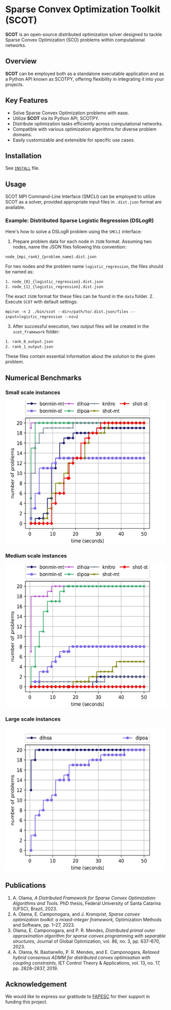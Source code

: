 # Sparse Convex Optimization Toolkit (SCOT)

**SCOT** is an open-source distributed optimization solver designed to tackle Sparse Convex Optimization (SCO) problems 
within computational networks.

## Overview

**SCOT** can be employed both as a standalone executable application and as a  Python API known as SCOTPY, offering flexibility in integrating it into your projects.

## Key Features

- Solve Sparse Convex Optimization problems with ease.
- Utilize **SCOT** via its Python API, SCOTPY.
- Distribute optimization tasks efficiently across computational networks.
- Compatible with various optimization algorithms for diverse problem domains.
- Easily customizable and extensible for specific use cases.



## Installation

See [```INSTALL```](./INSTALL.md) file.

## Usage
SCOT MPI Command-Line Interface (SMCLI) can be employed to utilize SCOT as a solver, provided appropriate input files 
in ```.dist.json``` format are available.

### Example: Distributed Sparse Logistic Regression (DSLogR)
Here's how to solve a DSLogR problem using the ```SMCLI``` interface:

1. Prepare problem data for each node in ```JSON``` format. Assuming two nodes, name the JSON files following this
convention:
```commandline
node_{mpi_rank}_{problem_name}.dist.json
```
For two nodes and the problem name ```logistic_regression```, the files should be named as:
```commandline
1. node_{0}_{logistic_regression}.dist.json
2. node_{1}_{logistic_regression}.dist.json
```
The exact ```JSON``` format for these files can be found in the ``data`` folder.
2. Execute ```SCOT``` with default settings:
```commandline
mpirun -n 2 ./bin/scot --dir=/path/to/.dist.json/files --input=logistic_regression --nz=2 
```
3. After successful execution, two output files will be created in the ```scot_framework``` folder:
```commandline
1. rank_0_output.json
2. rank_1_output.json
```
These files contain essential information about the solution to the given problem.

## Numerical Benchmarks

### Small scale instances

<img src="./media/scenario_1_90.jpg" alt="Alt Text" width="600" height="450">

### Medium scale instances

<img src="./media/scenario_3_90.jpg" alt="Alt Text" width="600" height="450">

### Large scale instances

<img src="./media/scenario_5_90.jpg" alt="Alt Text" width="600" height="450">

## Publications

1. A. Olama, *A Distributed Framework for Sparse Convex Optimization: Algorithms and Tools.* PhD thesis,
Federal University of Santa Catarina (UFSC), Brazil, 2023.
2. A. Olama, E. Camponogara, and J. Kronqvist, *Sparse convex optimization toolkit: a mixed-integer framework,* 
Optimization Methods and Software, pp. 1–27, 2023.
3. Olama, E. Camponogara, and P. R. Mendes, *Distributed primal outer approximation algorithm for sparse
convex programming with separable structures,* Journal of Global Optimization, vol. 86, no. 3, pp. 637–670, 2023.
4. A. Olama, N. Bastianello, P. R. Mendes, and E. Camponogara, *Relaxed hybrid consensus ADMM for distributed convex
optimisation with coupling constraints,* IET Control Theory & Applications, vol. 13, no. 17, pp. 2828–2837, 2019.

## Acknowledgement
We would like to express our gratitude to [FAPESC](https://fapesc.sc.gov.br/) for their support in funding this
project. 
